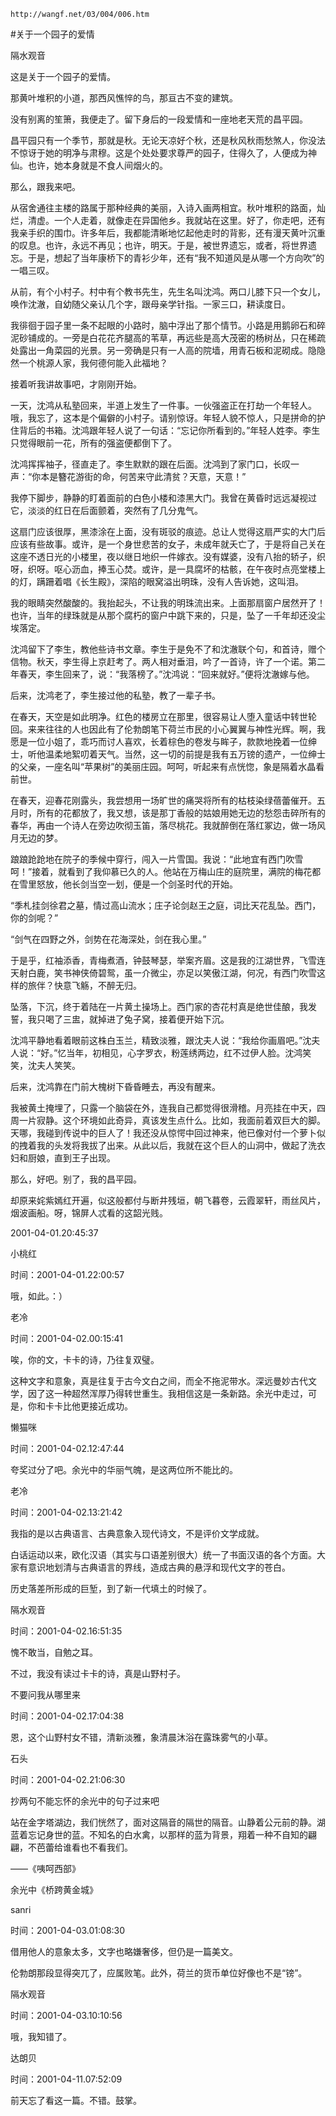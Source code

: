`http://wangf.net/03/004/006.htm`

#关于一个园子的爱情

隔水观音

这是关于一个园子的爱情。

那黄叶堆积的小道，那西风憔悴的鸟，那亘古不变的建筑。

没有别离的笙箫，我便走了。留下身后的一段爱情和一座地老天荒的昌平园。

昌平园只有一个季节，那就是秋。无论天凉好个秋，还是秋风秋雨愁煞人，你没法不惊讶于她的明净与肃穆。这是个处处要求尊严的园子，住得久了，人便成为神仙。也许，她本身就是不食人间烟火的。

那么，跟我来吧。

从宿舍通往主楼的路属于那种经典的美丽，入诗入画两相宜。秋叶堆积的路面，灿烂，清虚。一个人走着，就像走在异国他乡。我就站在这里。好了，你走吧，还有我亲手织的围巾。许多年后，我都能清晰地忆起他走时的背影，还有漫天黄叶沉重的叹息。也许，永远不再见；也许，明天。于是，被世界遗忘，或者，将世界遗忘。于是，想起了当年康桥下的青衫少年，还有“我不知道风是从哪一个方向吹”的一唱三叹。

从前，有个小村子。村中有个教书先生，先生名叫沈鸿。两口儿膝下只一个女儿，唤作沈澈，自幼随父亲认几个字，跟母亲学针指。一家三口，耕读度日。

我徘徊于园子里一条不起眼的小路时，脑中浮出了那个情节。小路是用鹅卵石和碎泥砂铺成的。一旁是白花花齐腿高的苇草，再远些是高大茂密的杨树丛，只在稀疏处露出一角菜园的光景。另一旁确是只有一人高的院墙，用青石板和泥砌成。隐隐然一个桃源人家，我何德何能入此福地？

接着听我讲故事吧，才刚刚开始。

一天，沈鸿从私塾回来，半道上发生了一件事。一伙强盗正在打劫一个年轻人。哦，我忘了，这本是个偏僻的小村子。请别惊讶。年轻人貌不惊人，只是拼命的护住背后的书箱。沈鸿跟年轻人说了一句话：“忘记你所看到的。”年轻人姓李。李生只觉得眼前一花，所有的强盗便都倒下了。

沈鸿挥挥袖子，径直走了。李生默默的跟在后面。沈鸿到了家门口，长叹一声：“你本是簪花游街的命，何苦来守此清贫？天意，天意！”

我停下脚步，静静的盯着面前的白色小楼和漆黑大门。我曾在黄昏时远远凝视过它，淡淡的红日在后面颤着，突然有了几分鬼气。

这扇门应该很厚，黑漆涂在上面，没有斑驳的痕迹。总让人觉得这扇严实的大门后应该有些故事。或许，是一个身世悲苦的女子，未成年就夭亡了，于是将自己关在这座不透日光的小楼里，夜以继日地织一件嫁衣。没有媒婆，没有八抬的轿子，织呀，织呀。呕心沥血，捧玉心焚。或许，是一具腐坏的枯骸，在午夜时点亮堂楼上的灯，蹒跚着唱《长生殿》，深陷的眼窝溢出明珠，没有人告诉她，这叫泪。

我的眼睛突然酸酸的。我抬起头，不让我的明珠流出来。上面那扇窗户居然开了！也许，当年的绿珠就是从那个腐朽的窗户中跳下来的，只是，坠了一千年却还没尘埃落定。

沈鸿留下了李生，教他些诗书文章。李生于是免不了和沈澈联个句，和首诗，赠个信物。秋天，李生得上京赶考了。两人相对垂泪，吟了一首诗，许了一个诺。第二年春天，李生回来了，说：“我落榜了。”沈鸿说：“回来就好。”便将沈澈嫁与他。

后来，沈鸿老了，李生接过他的私塾，教了一辈子书。

在春天，天空是如此明净。红色的楼房立在那里，很容易让人堕入童话中转世轮回。来来往往的人也因此有了伦勃朗笔下荷兰市民的小心翼翼与神性光辉。啊，我愿是一位小姐了，乖巧而讨人喜欢，长着棕色的卷发与眸子，款款地挽着一位绅士，听他温柔地絮叨着天气。当然，这一切的前提是我有五万镑的遗产，一位绅士的父亲，一座名叫“苹果树”的美丽庄园。呵呵，听起来有点恍惚，象是隔着水晶看前世。

在春天，迎春花刚露头，我尝想用一场旷世的痛哭将所有的枯枝染绿蓓蕾催开。五月时，所有的花都放了，我又想，该是那丁香般的姑娘用她无边的愁怨击碎所有的春华，再由一个诗人在旁边吹彻玉笛，落尽桃花。我就醉倒在落红冢边，做一场风月无边的梦。

踉踉跄跄地在院子的季候中穿行，闯入一片雪国。我说：“此地宜有西门吹雪呵！”接着，就看到了我仰慕已久的人。他站在万梅山庄的庭院里，满院的梅花都在雪里怒放，他长剑当空一划，便是一个剑圣时代的开始。

“季札挂剑徐君之墓，情过高山流水；庄子论剑赵王之庭，词比天花乱坠。西门，你的剑呢？”

“剑气在四野之外，剑势在花海深处，剑在我心里。”

于是乎，红袖添香，青梅煮酒，钟鼓琴瑟，举案齐眉。这是我的江湖世界，飞雪连天射白鹿，笑书神侠倚碧鸳，虽一介微尘，亦足以笑傲江湖，何况，有西门吹雪这样的旅伴？快意飞觞，不醉无归。

坠落，下沉，终于着陆在一片黄土操场上。西门家的杏花村真是绝世佳酿，我发誓，我只喝了三盅，就掉进了兔子窝，接着便开始下沉。

沈鸿平静地看着眼前这株白玉兰，精致淡雅，跟沈夫人说：“我给你画眉吧。”沈夫人说：“好。”忆当年，初相见，心字罗衣，粉莲绣两边，红不过伊人脸。沈鸿笑笑，沈夫人笑笑。

后来，沈鸿靠在门前大槐树下昏昏睡去，再没有醒来。

我被黄土掩埋了，只露一个脑袋在外，连我自己都觉得很滑稽。月亮挂在中天，四周一片寂静。这个环境如此奇异，真该发生点什么。比如，我面前着双巨大的脚。天哪，我碰到传说中的巨人了！我还没从惊愕中回过神来，他已像对付一个萝卜似的拽着我的头发将我拔了出来。从此以后，我就在这个巨人的山洞中，做起了洗衣妇和厨娘，直到王子出现。

那么，好吧。别了，我的昌平园。

却原来姹紫嫣红开遍，似这般都付与断井残垣，朝飞暮卷，云霞翠轩，雨丝风片，烟波画船。呀，锦屏人忒看的这韶光贱。

2001-04-01.20:45:37

小桃红

时间：2001-04-01.22:00:57 

哦，如此。：）

老冷 

时间：2001-04-02.00:15:41 

唉，你的文，卡卡的诗，乃往复双璧。 

这种文字和意象，真是往复于古今文白之间，而全不拖泥带水。深远曼妙古代文学，因了这一种超然浑厚乃得转世重生。我相信这是一条新路。余光中走过，可是，你和卡卡比他更接近成功。 

懒猫咪

时间：2001-04-02.12:47:44 

夸奖过分了吧。余光中的华丽气魄，是这两位所不能比的。

老冷 

时间：2001-04-02.13:21:42 

我指的是以古典语言、古典意象入现代诗文，不是评价文学成就。 

白话运动以来，欧化汉语（其实与口语差别很大）统一了书面汉语的各个方面。大家有意识地划清与古典语言的界线，造成古典的悬浮和现代文字的苍白。 

历史落差所形成的巨堑，到了新一代填土的时候了。

隔水观音

时间：2001-04-02.16:51:35 

愧不敢当，自勉之耳。 

不过，我没有读过卡卡的诗，真是山野村子。

不要问我从哪里来

时间：2001-04-02.17:04:38 

恩，这个山野村女不错，清新淡雅，象清晨沐浴在露珠雾气的小草。

石头

时间：2001-04-02.21:06:30 

抄两句不能忘怀的余光中的句子过来吧 

站在金字塔湖边，我们恍然了，面对这隔音的隔世的隔音。山静着公元前的静。湖蓝着忘记身世的蓝。不知名的白水禽，以那样的蓝为背景，翔着一种不自知的翩翩，不芭蕾给谁看也不看我们。 

——《咦呵西部》 

余光中《桥跨黄金城》

sanri

时间：2001-04-03.01:08:30 

借用他人的意象太多，文字也略嫌奢侈，但仍是一篇美文。 

伦勃朗那段显得突兀了，应属败笔。此外，荷兰的货币单位好像也不是“镑”。 

隔水观音

时间：2001-04-03.10:10:56 

哦，我知错了。

达朗贝

时间：2001-04-11.07:52:09 

前天忘了看这一篇。不错。鼓掌。